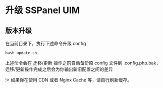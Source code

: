 # 升级 SSPanel UIM
## 版本升级
在当前目录下，执行下述命令升级 config

```
bash update.sh
```
上述命令会在 迁移/更新 操作之前自动备份原 config 文件到 .config.php.bak，迁移/更新操作完成之后会为你输出新旧配置之间的差异

!> 如果你在使用 CDN 或者 Nginx Cache 等，请自行刷新缓存。